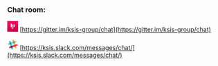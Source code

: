 ### Chat room:

[![gitter](gitter.png)](https://gitter.im/ksis-group/chat) [https://gitter.im/ksis-group/chat](https://gitter.im/ksis-group/chat)

[![slack](slack.png)](https://ksis.slack.com/messages/chat/) [https://ksis.slack.com/messages/chat/](https://ksis.slack.com/messages/chat/)
